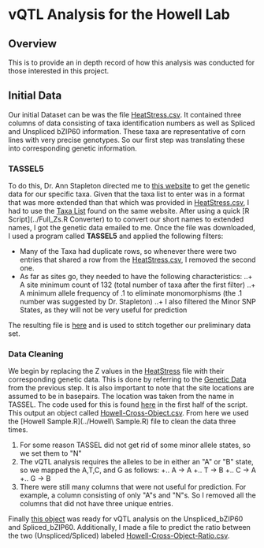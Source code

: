 # vQTL Analysis for the Howell Lab
## Overview
This is to provide an in depth record of how this analysis was conducted for those interested in this project.
  
## Initial Data
Our initial Dataset can be was the file [HeatStress.csv](../HeatStress.csv). 
It contained three columns of data consisting of taxa identification numbers as well as Spliced and Unspliced bZIP60 information.
These taxa are representative of corn lines with very precise genotypes. So our first step was translating these into corresponding genetic information.

### TASSEL5
To do this, Dr. Ann Stapleton directed me to [this website](http://cbsuss05.tc.cornell.edu/hdf5new/query.asp "Genetic Data") to get the genetic data for our specific taxa.
Given that the taxa list to enter was in a format that was more extended than that which was provided in [HeatStress.csv](../HeatStress.csv), I had to use the [Taxa List](http://cbsuss05.tc.cornell.edu/hdf5new/taxa.asp) found on the same website.
After using a quick [R Script](../Full_Zs.R Converter) to to convert our short names to extended names, I got the genetic data emailed to me.
Once the file was downloaded, I used a program called **TASSEL5** and applied the following filters:
+ Many of the Taxa had duplicate rows, so whenever there were two entries that shared a row from the [HeatStress.csv](../HeatStress.csv), I removed the second one.
+ As far as sites go, they needed to have the following characteristics:
..+ A site minimum count of 132 (total number of taxa after the first filter)
..+ A minimum allele frequency of .1 to eliminate monomorphisms (the .1 number was suggested by Dr. Stapleton)
..+ I also filtered the Minor SNP States, as they will not be very useful for prediction

The resulting file is [here](../Howell_scrubbed_Z_to_SNPs.txt) and is used to stitch together our preliminary data set.

### Data Cleaning
We begin by replacing the Z values in the [HeatStress](../HeatStress.csv) file with their corresponding genetic data.
This is done by referring to the [Genetic Data](../Howell_scrubbed_Z_to_SNPs.txt) from the previous step.
It is also important to note that the site locations are assumed to be in basepairs. The location was taken from the name in TASSEL.
The code used for this is found [here](../HowellvQTL.R) in the first half of the script. This output an object called [Howell-Cross-Object.csv](../Howell-Cross-Object.csv).
From here we used the [Howell Sample.R](../Howell\ Sample.R) file to clean the data three times. 
1. For some reason TASSEL did not get rid of some minor allele states, so we set them to "N"
2. The vQTL analysis requires the alleles to be in either an "A" or "B" state, so we mapped the A,T,C, and G as follows:
+.. A -> A
+.. T -> B
+.. C -> A
+.. G -> B
3. There were still many columns that were not useful for prediction. For example, a column consisting of only "A"s and "N"s. So I removed all the columns that did not have three unique entries.

Finally [this object](../Howell-Cross-ObjectC3.csv "Howell-Cross-ObjectC3") was ready for vQTL analysis on the Unspliced_bZIP60 and Spliced_bZIP60.
Additionally, I made a file to predict the ratio between the two (Unspliced/Spliced) labeled [Howell-Cross-Object-Ratio.csv](../Howell-Cross-Object-Ratio.csv "Ratio Object").

